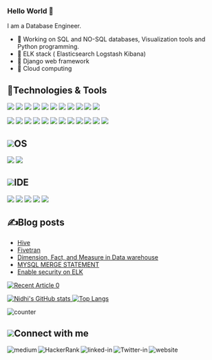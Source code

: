 ### Hello World 👋
I am a Database Engineer.
- 🔭 Working on SQL and NO-SQL databases, Visualization tools and Python programming.
- 🔭 ELK stack ( Elasticsearch Logstash Kibana) 
- 🌱 Django web framework
- 🌱 Cloud computing

## 🔧Technologies & Tools
![](https://img.shields.io/badge/SQL_DB-Postgresql-informational?style=flat&logo=<LOGO_NAME>&logoColor=white&color=2bbc8a) ![](https://img.shields.io/badge/SQL_DB-Mysql-informational?style=flat&logo=<LOGO_NAME>&logoColor=white&color=2bbc8a) ![](https://img.shields.io/badge/SQL_DB-SQLServer-informational?style=flat&logo=<LOGO_NAME>&logoColor=white&color=2bbc8a) ![](https://img.shields.io/badge/SQL_DB-Oracle-informational?style=flat&logo=<LOGO_NAME>&logoColor=white&color=2bbc8a)
 ![](https://img.shields.io/badge/NOSQL_DB-Mongo-informational?style=flat&logo=<LOGO_NAME>&logoColor=white&color=2bbc8a) ![](https://img.shields.io/badge/NOSQL_DB-Cassandra-informational?style=flat&logo=<LOGO_NAME>&logoColor=white&color=2bbc8a) ![](https://img.shields.io/badge/CloudDB-Snowflake-informational?style=flat&logo=<LOGO_NAME>&logoColor=white&color=2bbc8a) ![](https://img.shields.io/badge/Visualization_Tool-Tableau-informational?style=flat&logo=<LOGO_NAME>&logoColor=white&color=2bbc8a) ![](https://img.shields.io/badge/Visualization_Tool-PowerBI-informational?style=flat&logo=<LOGO_NAME>&logoColor=white&color=2bbc8a) ![](https://img.shields.io/badge/Visualization_Tool-Grafana-informational?style=flat&logo=<LOGO_NAME>&logoColor=white&color=2bbc8a) ![](https://img.shields.io/badge/Code-Python-informational?style=flat&logo=<LOGO_NAME>&logoColor=white&color=2bbc8a)
 
 ![](https://img.shields.io/badge/PostgreSQL-316192?style=for-the-badge&logo=postgresql&logoColor=white)  ![](https://img.shields.io/badge/MySQL-00000F?style=for-the-badge&logo=mysql&logoColor=white)  ![](https://img.shields.io/badge/Microsoft%20SQL%20Sever-CC2927?style=for-the-badge&logo=microsoft%20sql%20server&logoColor=white)
 ![](https://img.shields.io/badge/MongoDB-4EA94B?style=for-the-badge&logo=mongodb&logoColor=white)  ![](https://img.shields.io/badge/Cassandra-1287B1?style=for-the-badge&logo=apache%20cassandra&logoColor=white)  ![](https://img.shields.io/badge/redis-%23DD0031.svg?&style=for-the-badge&logo=redis&logoColor=white)
 ![](https://img.shields.io/badge/Grafana-F2F4F9?style=for-the-badge&logo=grafana&logoColor=orange&labelColor=F2F4F9) ![](https://img.shields.io/badge/Jupyter-F37626.svg?&style=for-the-badge&logo=Jupyter&logoColor=white)  ![](https://img.shields.io/badge/Django-092E20?style=for-the-badge&logo=django&logoColor=green) ![](https://img.shields.io/badge/Git-F05032?style=for-the-badge&logo=git&logoColor=white)  ![](https://img.shields.io/badge/PowerBI-F2C811?style=for-the-badge&logo=Power%20BI&logoColor=white)  ![](https://img.shields.io/badge/Kibana-005571?style=for-the-badge&logo=Kibana&logoColor=whit)
 
## <img src="https://img.icons8.com/ios/50/000000/operating-system.png"/>OS
![](https://img.shields.io/badge/Ubuntu-E95420?style=for-the-badge&logo=ubuntu&logoColor=white) ![](https://img.shields.io/badge/Windows_XP-003399?style=for-the-badge&logo=windows-xp&logoColor=white)

## <img src="https://img.icons8.com/fluency-systems-regular/48/000000/identification-documents.png"/>IDE
![](https://img.shields.io/badge/Visual_Studio_Code-0078D4?style=for-the-badge&logo=visual%20studio%20code&logoColor=white) ![](https://img.shields.io/badge/Visual_Studio-5C2D91?style=for-the-badge&logo=visual%20studio&logoColor=white) ![](https://img.shields.io/badge/sublime_text-%23575757.svg?&style=for-the-badge&logo=sublime-text&logoColor=important)
![](https://img.shields.io/badge/Notepad++-90E59A.svg?style=for-the-badge&logo=notepad%2B%2B&logoColor=black) ![](https://img.shields.io/badge/PyCharm-000000.svg?&style=for-the-badge&logo=PyCharm&logoColor=white)
 
## ✍Blog posts
<!-- BLOG-POST-LIST:START -->
- [Hive](https://nidhig631.medium.com/hive-c68c6e729370?source=rss-114a44c68324------2)
- [Fivetran](https://medium.com/analytics-vidhya/fivetran-7cf352fd8043?source=rss-114a44c68324------2)
- [Dimension, Fact, and Measure in Data warehouse](https://medium.com/analytics-vidhya/dimension-fact-and-measure-in-data-warehouse-52f7e9f7fdd6?source=rss-114a44c68324------2)
- [MYSQL MERGE STATEMENT](https://medium.com/analytics-vidhya/mysql-merge-e0275c8aff8f?source=rss-114a44c68324------2)
- [Enable security on ELK](https://medium.com/analytics-vidhya/enable-security-on-elk-6b64160d993b?source=rss-114a44c68324------2)
<!-- BLOG-POST-LIST:END -->

<a target="_blank" href="https://github-readme-medium-recent-article.vercel.app/medium/@imantumorang/0"><img src="https://github-readme-medium-recent-article.vercel.app/medium/@nidhig631/0" alt="Recent Article 0"> 


![Nidhi's GitHub stats](https://github-readme-stats.vercel.app/api?username=Nidhig631&show_icons=true&theme=radical) [![Top Langs](https://github-readme-stats.vercel.app/api/top-langs/?username=Nidhig631&layout=compact)](https://github.com/Nidhig631/github-readme-stats)

![counter](https://enbbnn1a3vs8ksj.m.pipedream.net)

## <img src="https://user-images.githubusercontent.com/47362011/131351706-42d0f506-f7ba-4faf-b9f8-960b48899f6e.png"/>Connect with me
[<img align="left" alt="medium" src="https://img.shields.io/badge/medium-%2312100E.svg?&style=for-the-badge&logo=medium&logoColor=white" />](https://nidhig631.medium.com)
[<img align="left" alt="HackerRank" src="https://img.shields.io/badge/-Hackerrank-2EC866?style=for-the-badge&logo=HackerRank&logoColor=white" />](https://www.hackerrank.com/nidhig631)
[<img align="left" alt="linked-in" src="https://img.shields.io/badge/linkedin-%230077B5.svg?&style=for-the-badge&logo=linkedin&logoColor=white" />](https://www.linkedin.com/in/nidhig631)
[<img align="left" alt="Twitter-in" src="https://img.shields.io/badge/twitter-%230077B5.svg?&style=for-the-badge&logo=twitter&logoColor=white" />](https://twitter.com/NidhiGu74193759)
[<img align="left" alt="website" src="https://img.shields.io/badge/website-%2312100E.svg?&style=for-the-badge&logo=website&logoColor=white"/>](https://nidhig631.github.io/Portfolio_website/)



